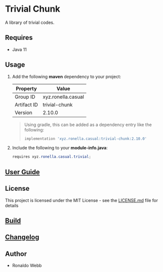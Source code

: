 # Trivial Chunk

A library of trivial codes.

## Requires

* Java 11

## Usage

1. Add the following **maven** dependency to your project:

   | Property    | Value              |
   | ----------- | ------------------ |
   | Group ID    | xyz.ronella.casual |
   | Artifact ID | trivial-chunk      |
   | Version     | 2.10.0             |

   > Using gradle, this can be added as a dependency entry like the following:
   >
   > ```groovy
   > implementation 'xyz.ronella.casual:trivial-chunk:2.10.0'
   > ```
   >
   
2. Include the following to your **module-info.java**:

   ```java
   requires xyz.ronella.casual.trivial;
   ```

## [User Guide](docs/USER_GUIDE_TOC.md)

## License

This project is licensed under the MIT License - see the [LICENSE.md](LICENSE.md) file for details

## [Build](BUILD.md)

## [Changelog](CHANGELOG.md)

## Author

* Ronaldo Webb